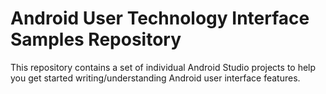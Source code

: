 Android User Technology Interface Samples Repository
=========================================

This repository contains a set of individual Android Studio projects to help you get
started writing/understanding Android user interface features.
